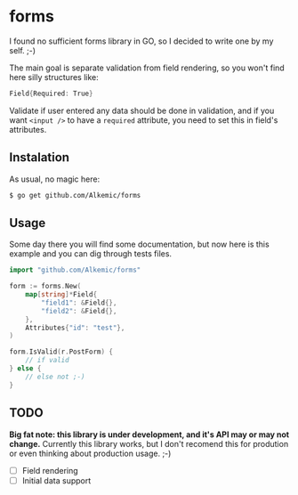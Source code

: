 # forms
I found no sufficient forms library in GO, so I decided to write one by my self. ;-)

The main goal is separate validation from field rendering, so you won't find here silly structures like:

```go
Field{Required: True}
```

Validate if user entered any data should be done in validation, and if you want ``<input />`` to have a ``required`` attribute, you need to set this in field's attributes.

## Instalation
As usual, no magic here:
```bash
$ go get github.com/Alkemic/forms
```

## Usage
Some day there you will find some documentation, but now here is this example and you can dig through tests files.
```go
import "github.com/Alkemic/forms"

form := forms.New(
	map[string]*Field{
		"field1": &Field{},
		"field2": &Field{},
	},
	Attributes{"id": "test"},
)

form.IsValid(r.PostForm) {
    // if valid
} else {
    // else not ;-)
}
```

## TODO
**Big fat note: this library is under development, and it's API may or may not change.**
Currently this library works, but I don't recomend this for prodution or even thinking about production usage. ;-)

* [ ] Field rendering
* [ ] Initial data support
